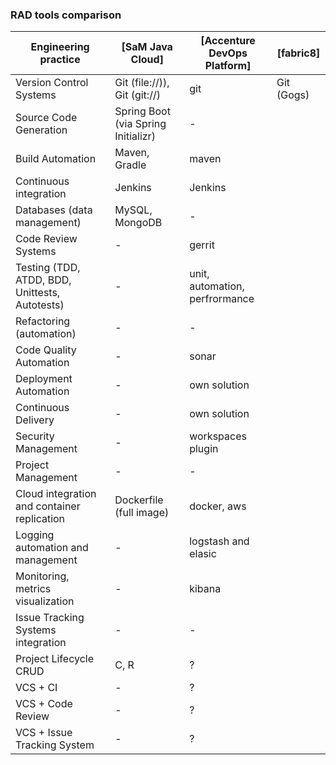 ### RAD tools comparison

| Engineering practice                                   | [SaM Java Cloud]                    | [Accenture DevOps Platform]    | [fabric8]      |
| ------------------------------------------------------ | ----------------------------------- | ------------------------------ | -------------- |
| Version Control Systems                                | Git (file://)), Git (git://)        | git                            | Git (Gogs)     |
| Source Code Generation                                 | Spring Boot (via Spring Initializr) | -                              |                |
| Build Automation                                       | Maven, Gradle                       | maven                          |                |
| Continuous integration                                 | Jenkins                             | Jenkins                        |                |
| Databases (data management)                            | MySQL, MongoDB                      | -                              |                |
| Code Review Systems                                    | -                                   | gerrit                         |                |
| Testing (TDD, ATDD, BDD, Unittests, Autotests)         | -                                   | unit, automation, perfrormance |                |
| Refactoring (automation)                               | -                                   | -                              |                |
| Code Quality Automation                                | -                                   | sonar                          |                |
| Deployment Automation                                  | -                                   | own solution                   |                |
| Continuous Delivery                                    | -                                   | own solution                   |                |
| Security Management                                    | -                                   | workspaces plugin              |                |
| Project Management                                     | -                                   | -                              |                |
| Cloud integration and container replication            | Dockerfile (full image)             | docker, aws                    |                |
| Logging automation and management                      | -                                   | logstash and elasic            |                |
| Monitoring, metrics visualization                      | -                                   | kibana                         |                |
| Issue Tracking Systems integration                     | -                                   | -                              |                |
| Project Lifecycle CRUD                                 | C, R                                | ?                              |                |
| VCS + CI                                               | -                                   | ?                              |                |
| VCS + Code Review                                      | -                                   | ?                              |                |
| VCS + Issue Tracking System                            | -                                   | ?                              |                |





